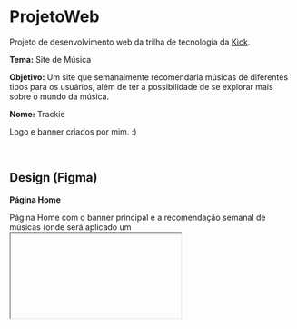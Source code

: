 # ProjetoWeb
Projeto de desenvolvimento web da trilha de tecnologia da [Kick](https://soukick.com.br).

<b>Tema:</b> Site de Música

<b>Objetivo:</b> Um site que semanalmente recomendaria músicas de diferentes tipos para os usuários, além de ter a possibilidade de se explorar mais sobre o mundo da música.

<b>Nome:</b> Trackie

Logo e banner criados por mim. :)

<br>

<h2>Design (Figma)</h2>

<b>Página Home</b>

Página Home com o banner principal e a recomendação semanal de músicas (onde será aplicado um <iframe> do [Spotify](https://open.spotify.com/intl-pt)).

![image](https://github.com/emanuellisntos/ProjetoWeb/assets/99870160/26f4eb55-6070-48dd-93d9-70ed4aa0ce1c)

<br>

<b>Página Explorar</b>

Página Explorar onde o usuário poderá explorar mais artistas, álbuns, gêneros músicais, etc (independente da página, o botão Explorar (localizado no menu de navegação) será em efeito <b>dropdown</b>, mostrando os tópicos da página e também dando acesso às páginas Eventos e Gêneros Musicais).

![image](https://github.com/emanuellisntos/ProjetoWeb/assets/99870160/7c4281e9-f606-4e7c-bec6-b98d5b2f2c74)

<br>

<b>Página Gêneros Musicais</b>

Página Gêneros Musicais que mostrará os gêneros recomendados da semana e artistas sugeridos de cada gênero.

![image](https://github.com/emanuellisntos/ProjetoWeb/assets/99870160/d59b8f2d-63b0-4a6d-8b0b-013094886156)

<br>

<b>Página Eventos Musicais</b>

Página Eventos Musicais que mostrará eventos musicais para os usuários, além de um mapa (com <iframe> do [Google Maps](https://www.google.com.br/maps/preview)) para o usuário poder localizar eventos próximos a ele.

![image](https://github.com/emanuellisntos/ProjetoWeb/assets/99870160/4f34eabb-14a0-47aa-9393-f68db06d344a)

<br>

<b>Página Contato</b>

Página de Contato com um formulário (que no momento não receberá respostas), onde o usuário poderá enviar uma sugestão para as próximas semanas.

![image](https://github.com/emanuellisntos/ProjetoWeb/assets/99870160/b773977c-1985-4637-85ce-6279f66949f6)

---

<b>Paleta de cores</b>

![image](https://github.com/emanuellisntos/ProjetoWeb/assets/99870160/c49ed332-b9fc-428c-9981-f64ac3fb4995)

<br>

<b>Fontes usadas</b>

![image](https://github.com/emanuellisntos/ProjetoWeb/assets/99870160/5123885d-be16-4a08-8d8e-f98451017bd3)

---

<b>Imagens ilustrativas:</b>

*Todas estão sujeitas a mudanças.

Artista

![7](https://github.com/emanuellisntos/ProjetoWeb/assets/99870160/cbfe89f3-8a97-4e04-909c-da713f3c3d4b)

<br>

Álbum

![6](https://github.com/emanuellisntos/ProjetoWeb/assets/99870160/a28b8d5b-b102-4eba-b3e7-fec4d0871bbd)

<br>

Música

![5](https://github.com/emanuellisntos/ProjetoWeb/assets/99870160/d8a5b676-e859-452b-a5d4-2f4c2be21ace)

<br>

<b>Imagens da página de Eventos por:</b>

<a href="https://unsplash.com/pt-br/@adityachinchure">Aditya Chinchure</a>

<a href="https://unsplash.com/pt-br/@vishnurnair">Vishnu R Nair</a>

<a href="https://unsplash.com/pt-br/@dannyhowe">Danny Howe</a>

<a href="https://www.pexels.com/@sebastian-ervi-866902/">Sebastian Ervi</a>

<a href="https://www.pexels.com/@wendywei/">Wendy Wei</a>

<a href="https://www.pexels.com/@chad-kirchoff-346647/">Chad Kirchoff</a>

<a href="https://www.pexels.com/@jackgittoes/">Jack Gittoes</a>

<a href="https://www.pexels.com/pt-br/@apasaric/">Aleksander Pasaric</a>
